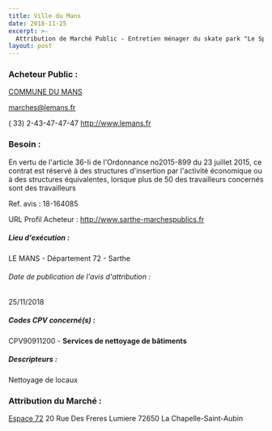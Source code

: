 ```yaml
---
title: Ville du Mans
date: 2018-11-25
excerpt: >-
  Attribution de Marché Public - Entretien ménager du skate park "Le Spot " au Mans, 2019 renouvelable en 2020, 2021 et 2022
layout: post
---
```


### Acheteur Public : 
<a href="/acheteur-135/siren-217201813"> COMMUNE DU MANS</a><br/>



marches@lemans.fr

( 33) 2-43-47-47-47
http://www.lemans.fr
### Besoin :

En vertu de l'article 36-Ii de l'Ordonnance no2015-899 du 23 juillet 2015, ce contrat est réservé à des structures d'insertion par l'activité économique ou à des structures équivalentes, lorsque plus de 50 des travailleurs concernés sont des travailleurs

Ref. avis : 18-164085

URL Profil Acheteur : http://www.sarthe-marchespublics.fr

##### Lieu d'exécution :

LE MANS - Département 72 - Sarthe

###### Date de publication de l'avis d'attribution : 
25/11/2018

##### Codes CPV concerné(s) :
CPV90911200 - **Services de nettoyage de bâtiments** <br/>

##### Descripteurs :
Nettoyage de locaux <br/>

### Attribution du Marché :
<a href="/entreprise-560/siren-432635324"> Espace 72</a>    20 Rue Des Freres Lumiere 72650 La Chapelle-Saint-Aubin <br/>
